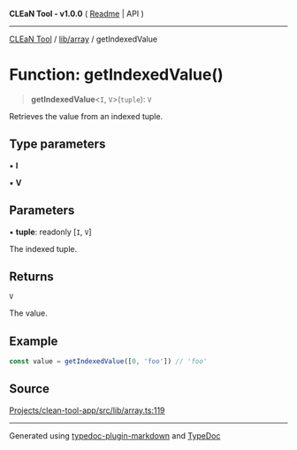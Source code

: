 **CLEaN Tool - v1.0.0** ( [Readme](../../../README.md) \| API )

***

[CLEaN Tool](../../../modules.md) / [lib/array](../README.md) / getIndexedValue

# Function: getIndexedValue()

> **getIndexedValue**\<`I`, `V`\>(`tuple`): `V`

Retrieves the value from an indexed tuple.

## Type parameters

▪ **I**

▪ **V**

## Parameters

▪ **tuple**: readonly [`I`, `V`]

The indexed tuple.

## Returns

`V`

The value.

## Example

```ts
const value = getIndexedValue([0, 'foo']) // 'foo'
```

## Source

[Projects/clean-tool-app/src/lib/array.ts:119](https://github.com/yuckyh/clean-tool-app/)

***

Generated using [typedoc-plugin-markdown](https://www.npmjs.com/package/typedoc-plugin-markdown) and [TypeDoc](https://typedoc.org/)
